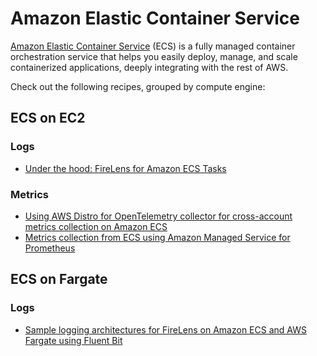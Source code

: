 # Amazon Elastic Container Service

[Amazon Elastic Container Service][ecs-main] (ECS) is a fully managed container
orchestration service that helps you easily deploy, manage, and scale 
containerized applications, deeply integrating with the rest of AWS.

Check out the following recipes, grouped by compute engine:

## ECS on EC2

### Logs

- [Under the hood: FireLens for Amazon ECS Tasks][firelens-uth]

### Metrics

- [Using AWS Distro for OpenTelemetry collector for cross-account metrics collection on Amazon ECS][adot-xaccount-metrics]
- [Metrics collection from ECS using Amazon Managed Service for Prometheus][ecs-amp]

## ECS on Fargate

### Logs
- [Sample logging architectures for FireLens on Amazon ECS and AWS Fargate using Fluent Bit][firelens-fb]

[ecs-main]: https://aws.amazon.com/ecs/
[firelens-uth]: https://aws.amazon.com/blogs/containers/under-the-hood-firelens-for-amazon-ecs-tasks/
[adot-xaccount-metrics]: https://aws.amazon.com/blogs/opensource/using-aws-distro-for-opentelemetry-collector-for-cross-account-metrics-collection-on-amazon-ecs/
[ecs-amp]: https://aws.amazon.com/blogs/opensource/metrics-collection-from-amazon-ecs-using-amazon-managed-service-for-prometheus/
[firelens-fb]: https://github.com/aws-samples/amazon-ecs-firelens-examples#fluent-bit-examples
